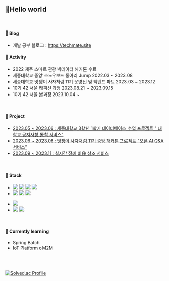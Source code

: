## 👋Hello world

<br>

#### 📌 Blog

- 개발 공부 블로그 : https://techmate.site


#### 📌 Activity

- 2022 제주 스마트 관광 빅데이터 해커톤 수료
- 세종대학교 중앙 스노우보드 동아리 Jump 2022.03 ~ 2023.08
- 세종대학교 멋쟁이 사자처럼 11기 운영진 및 백엔드 파트 2023.03 ~ 2023.12
- 10기 42 서울 라피신 과정 2023.08.21 ~ 2023.09.15
- 10기 42 서울 본과정 2023.10.04 ~

  
<br>

#### 📌 Project
- [2023.05 ~ 2023.06 : 세종대학교 3학년 1학기 데이터베이스 수업 프로젝트 " 대학교 공지사항 통합 서비스"](https://github.com/Ahnheechan/Notice-Integrated-Service)
- [2023.06 ~ 2023.08 : 멋쟁이 사자처럼 11기 중앙 해커톤 프로젝트 "오픈 AI Q&A 서비스"](https://github.com/Ahnheechan/LikeLion-hackathon)
- [2023.09 ~ 2023.11 : 실시간 장례 비용 상조 서비스](https://github.com/Halo-Hamso/hamso-backend)

<br>

#### 📌 Stack
<!--자바-->
- <img src="https://img.shields.io/badge/JAVA-007396?style=flat-square&logo=java&logoColor=white"/>
  <img src="https://img.shields.io/badge/spring-6DB33F?style=flat-square&logo=spring&logoColor=white"/>
  <img src="https://img.shields.io/badge/HTML5-E34F26?style=flat-square&logo=html5&logoColor=white"/>
  <img src="https://img.shields.io/badge/CSS3-1572B6?style=flat-square&logo=css3&logoColor=white"/>

- <img src="https://img.shields.io/badge/Python-3776AB?style=flat-square&logo=Python&logoColor=white"/>
  <img src="https://img.shields.io/badge/Flask-000000?style=flat-square&logo=flask&logoColor=white"/>
  <img src="https://img.shields.io/badge/Selenium-43B02A?style=flat-square&logo=Selenium&logoColor=white"/>

  
<!--DB-->
- <img src="https://img.shields.io/badge/mysql-4479A1?style=flat-square&logo=mysql&logoColor=black" />


- <img src="https://img.shields.io/badge/C-A8B9CC?style=flat-square&logo=C&logoColor=white"/>
  <img src="https://img.shields.io/badge/C++-00599C?style=flat-square&logo=cplusplus&logoColor=white"/>
<br>

#### 📌 Currently learning
- Spring Batch
- IoT Platform oM2M

<br>
<br>

[![Solved.ac Profile](http://mazassumnida.wtf/api/v2/generate_badge?boj=ahc700)](https://solved.ac/ahc700/)


<!--
**Ahnheechan/Ahnheechan** is a ✨ _special_ ✨ repository because its `README.md` (this file) appears on your GitHub profile.

Here are some ideas to get you started:

- 🔭 I’m currently working on ...
- 🌱 I’m currently learning ...
- 👯 I’m looking to collaborate on ...
- 🤔 I’m looking for help with ...
- 💬 Ask me about ...
- 📫 How to reach me: ...
- 😄 Pronouns: ...
- ⚡ Fun fact: ...
-->
